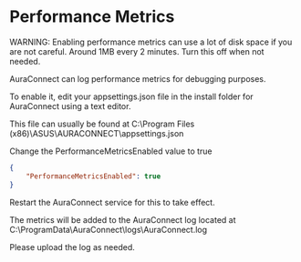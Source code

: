 # Performance Metrics

<aside class="warning">
WARNING: Enabling performance metrics can use a lot of disk space if you are not careful. Around 1MB every 2 minutes. Turn this off when not needed.
</aside>

AuraConnect can log performance metrics for debugging purposes.

To enable it, edit your appsettings.json file in the install folder for AuraConnect using a text editor.

This file can usually be found at C:\Program Files (x86)\ASUS\AURACONNECT\appsettings.json

Change the PerformanceMetricsEnabled value to true

```json
{
    "PerformanceMetricsEnabled": true
}
```

Restart the AuraConnect service for this to take effect.

The metrics will be added to the AuraConnect log located at C:\ProgramData\AuraConnect\logs\AuraConnect.log

Please upload the log as needed.
